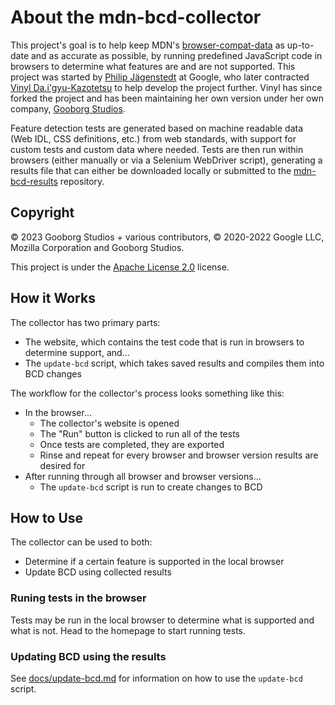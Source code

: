 # About the mdn-bcd-collector

This project's goal is to help keep MDN's [browser-compat-data](https://github.com/mdn/browser-compat-data) as up-to-date and as accurate as possible, by running predefined JavaScript code in browsers to determine what features are and are not supported. This project was started by [Philip Jägenstedt](https://foolip.org/) at Google, who later contracted [Vinyl Da.i'gyu-Kazotetsu](https://www.queengoob.org) to help develop the project further. Vinyl has since forked the project and has been maintaining her own version under her own company, [Gooborg Studios](https://www.gooborg.com).

Feature detection tests are generated based on machine readable data (Web IDL, CSS definitions, etc.) from web standards, with support for custom tests and custom data where needed. Tests are then run within browsers (either manually or via a Selenium WebDriver script), generating a results file that can either be downloaded locally or submitted to the [mdn-bcd-results](https://github.com/GooborgStudios/mdn-bcd-results) repository.

## Copyright

© 2023 Gooborg Studios + various contributors, © 2020-2022 Google LLC, Mozilla Corporation and Gooborg Studios.

This project is under the [Apache License 2.0](https://www.apache.org/licenses/LICENSE-2.0.html) license.

## How it Works

The collector has two primary parts:

- The website, which contains the test code that is run in browsers to determine support, and...
- The `update-bcd` script, which takes saved results and compiles them into BCD changes

The workflow for the collector's process looks something like this:

- In the browser...
  - The collector's website is opened
  - The "Run" button is clicked to run all of the tests
  - Once tests are completed, they are exported
  - Rinse and repeat for every browser and browser version results are desired for
- After running through all browser and browser versions...
  - The `update-bcd` script is run to create changes to BCD

## How to Use

The collector can be used to both:

- Determine if a certain feature is supported in the local browser
- Update BCD using collected results

### Runing tests in the browser

Tests may be run in the local browser to determine what is supported and what is not. Head to the homepage to start running tests.

### Updating BCD using the results

See [docs/update-bcd.md](./docs/update-bcd.md) for information on how to use the `update-bcd` script.
